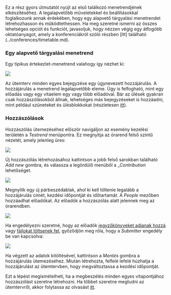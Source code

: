 Ez a rész gyors útmutatót nyújt az első találkozó menetrendjének elkészítéséhez. A legalapvetőbb műveletekkel és beállításokkal foglalkozunk annak érdekében, hogy egy alapvető tárgyalási menetrendet létrehozhasson és működtethessen. Ha meg szeretné ismerni az összes lehetséges opciót és funkciót, javasoljuk, hogy nézzen végig egy átfogóbb oktatóanyagot, amely a konferenciákról szóló részben [itt] található (../conferences/timetable.md).

### Egy alapvető tárgyalási menetrend

Egy tipikus értekezlet-menetrend valahogy így nézhet ki:

![](../assets/meetings/timetable/finished_timetable.png)

Az ütemterv minden egyes bejegyzése egy úgynevezett hozzájárulás. A hozzájárulás a menetrend legalapvetőbb eleme. Úgy is felfogható, mint egy előadás vagy egy vitaelem egy vagy több előadóval. Bár az ülések gyakran csak hozzászólásokból állnak, lehetséges más bejegyzéseket is hozzáadni, mint például szüneteket és ülésblokkokat (részletesen [itt](../conferences/timetable.md)).

### Hozzászólások

Hozzászólás ütemezéséhez először navigáljon az esemény kezelési területén a _Testrend_ menüpontra. Ez megnyitja az órarend felső szintű nézetét, amely jelenleg üres:

![](../assets/meetings/timetable/timetable_open.png)

Új hozzászólás létrehozásához kattintson a jobb felső sarokban található _Add new_ gombra, és válassza a legördülő menüből a __Contribution_ lehetőséget.

![](../assets/meetings/timetable/contribution_select.png)

Megnyílik egy új párbeszédablak, ahol ki kell töltenie legalább a hozzájárulás címét, kezdési időpontját és időtartamát. A _People_ mezőben hozzáadhat előadókat. Az előadók a hozzászólás alatt jelennek meg az órarendben.

![](../assets/meetings/timetable/contribution_create.png)

Ha engedélyezni szeretné, hogy az előadók [jegyzőkönyveket adjanak hozzá](./minutes.md) vagy [fájlokat töltsenek fel](./material.md), győződjön meg róla, hogy a _Submitter_ engedély be van kapcsolva:

![](../assets/meetings/timetable/submitter.png)

Ha végzett az adatok kitöltésével, kattintson a _Mentés_ gombra a hozzájárulás ütemezéséhez. Miután létrehozta, felfelé lefelé húzhatja a hozzájárulást az ütemtervben, hogy megváltoztassa a kezdési időpontját.

Ezt a lépést megismételheti, ha a megbeszélés minden egyes vitapontjához hozzászólást szeretne létrehozni. Ha többet szeretne megtudni az ütemtervről, akkor folytassa az olvasást [itt](../conferences/timetable.md).

